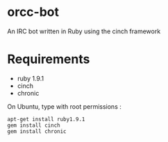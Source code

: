 orcc-bot
========

An IRC bot written in Ruby using the cinch framework

Requirements
========
 * ruby 1.9.1
 * cinch
 * chronic

On Ubuntu, type with root permissions :

    apt-get install ruby1.9.1
    gem install cinch
    gem install chronic
